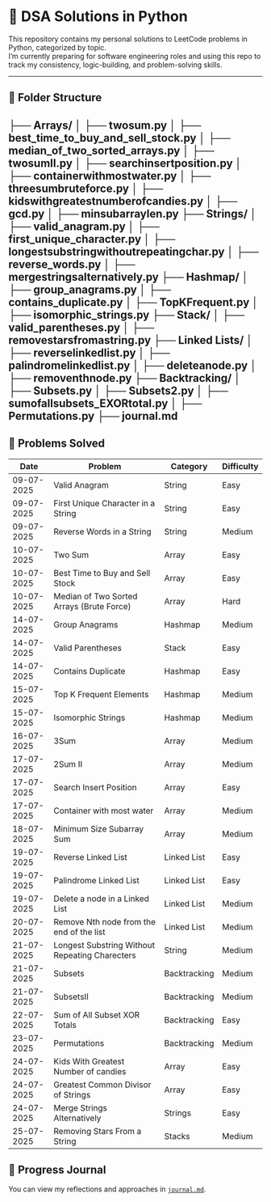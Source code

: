 # 🧠 DSA Solutions in Python

This repository contains my personal solutions to LeetCode problems in Python, categorized by topic.  
I’m currently preparing for software engineering roles and using this repo to track my consistency, logic-building, and problem-solving skills.

---

## 📂 Folder Structure

├── Arrays/
│ ├── twosum.py
│ ├── best_time_to_buy_and_sell_stock.py
│ ├── median_of_two_sorted_arrays.py
│ ├── twosumII.py
│ ├── searchinsertposition.py
│ ├── containerwithmostwater.py
│ ├── threesumbruteforce.py
│ ├── kidswithgreatestnumberofcandies.py
│ ├── gcd.py
│ ├── minsubarraylen.py
├── Strings/
│ ├── valid_anagram.py
│ ├── first_unique_character.py
│ ├── longestsubstringwithoutrepeatingchar.py
│ ├── reverse_words.py
│ ├── mergestringsalternatively.py
├── Hashmap/
│ ├── group_anagrams.py
│ ├── contains_duplicate.py
│ ├── TopKFrequent.py
│ ├── isomorphic_strings.py
├── Stack/
│ ├── valid_parentheses.py
│ ├── removestarsfromastring.py
├── Linked Lists/
│ ├── reverselinkedlist.py
│ ├── palindromelinkedlist.py
│ ├── deleteanode.py
│ ├── removenthnode.py
├── Backtracking/
│ ├── Subsets.py
│ ├── Subsets2.py
│ ├── sumofallsubsets_EXORtotal.py
│ ├── Permutations.py
├── journal.md
---

## 📌 Problems Solved

| Date       | Problem                                          | Category      | Difficulty |
|------------|--------------------------------------------------|---------------|-------------|
| 09-07-2025 | Valid Anagram                                   | String         | Easy        |
| 09-07-2025 | First Unique Character in a String              | String         | Easy        |
| 09-07-2025 | Reverse Words in a String                       | String         | Medium      |
| 10-07-2025 | Two Sum                                         | Array          | Easy        |
| 10-07-2025 | Best Time to Buy and Sell Stock                 | Array          | Easy        |
| 10-07-2025 | Median of Two Sorted Arrays (Brute Force)       | Array          | Hard        |
| 14-07-2025 | Group Anagrams                                  | Hashmap        | Medium      |
| 14-07-2025 | Valid Parentheses                               | Stack          | Easy        |
| 14-07-2025 | Contains Duplicate                              | Hashmap        | Easy        | 
| 15-07-2025 | Top K Frequent Elements                         | Hashmap        | Medium      |
| 15-07-2025 | Isomorphic Strings                              | Hashmap        | Medium      |
| 16-07-2025 | 3Sum                                            | Array          | Medium      |
| 17-07-2025 | 2Sum II                                         | Array          | Medium      |
| 17-07-2025 | Search Insert Position                          | Array          | Easy        |
| 17-07-2025 | Container with  most water                      | Array          | Medium      |
| 18-07-2025 | Minimum Size Subarray Sum                       | Array          | Medium      |
| 19-07-2025 | Reverse Linked List                             | Linked List    | Easy        |
| 19-07-2025 | Palindrome Linked List                          | Linked List    | Easy        |
| 19-07-2025 | Delete a node in a Linked List                  | Linked List    | Medium      |
| 20-07-2025 | Remove Nth node from the end of the list        | Linked List    | Medium      |
| 21-07-2025 | Longest Substring Without Repeating Charecters  | String         | Medium      |
| 21-07-2025 | Subsets                                         | Backtracking   | Medium      |
| 21-07-2025 | SubsetsII                                       | Backtracking   | Medium      |
| 22-07-2025 | Sum of All Subset XOR Totals                    | Backtracking   | Easy        |
| 23-07-2025 | Permutations                                    | Backtracking   | Medium      |
| 24-07-2025 | Kids With Greatest Number of candies            | Array          | Easy        |
| 24-07-2025 | Greatest Common Divisor of Strings              | Array          | Easy        |
| 24-07-2025 | Merge Strings Alternatively                     | Strings        | Easy        |
| 25-07-2025 | Removing Stars From a String                    | Stacks         | Medium      |


## 📘 Progress Journal

You can view my reflections and approaches in [`journal.md`](journal.md).
